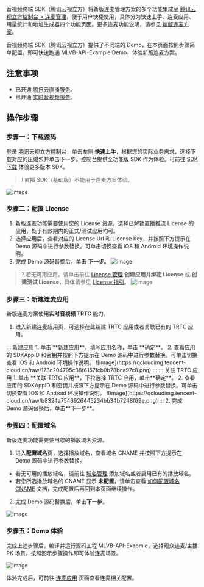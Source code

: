 音视频终端 SDK（腾讯云视立方）将新版连麦管理方案的多个功能集成至 [腾讯云视立方控制台 > 连麦管理](https://console.cloud.tencent.com/vcube/micro/start)，便于用户快捷使用，具体分为快速上手、连麦应用、用量统计和地址生成器四个功能页面。更多连麦功能说明，请参见 [新版连麦方案](https://cloud.tencent.com/document/product/1449/68076)。

音视频终端 SDK（腾讯云视立方）提供了不同端的 Demo，在本页面按照步骤简单配置，即可快速跑通 MLVB-API-Example Demo，体验新版连麦方案。

## 注意事项
- 已开通 [腾讯云直播服务](https://console.cloud.tencent.com/live)。
- 已开通 [实时音视频服务](https://console.cloud.tencent.com/trtc)。


## 操作步骤
### 步骤一：下载源码
登录 [腾讯云视立方控制台](https://console.cloud.tencent.com/vcube)，单击左侧 **快速上手**，根据您的实际业务需求，选择下载对应的压缩包并单击下一步。控制台提供全功能版 SDK 作为体验。可前往 [SDK 下载](https://cloud.tencent.com/document/product/454/7873) 体验更多版本 SDK。

>! 直播 SDK（基础版）不能用于连麦方案体验。

![image](https://qcloudimg.tencent-cloud.cn/raw/18beb0c28a4d571fbf4df258f77c0cc3.png)

### 步骤二：配置 License


1. 新版连麦功能需要使用您的 License 资源，选择已解锁直播推流 License 的应用，处于有效期内的正式/测试应用均可。
2. 选择应用后，查看对应的 License Url 和 License Key，并按照下方提示在 Demo 源码中进行参数替换。可单击切换查看 iOS 和 Android 环境操作说明。
3. 完成 Demo 源码替换后，单击 **下一步**。
![image](https://qcloudimg.tencent-cloud.cn/raw/d5c4070e7907672070df1fca3e940624.png)

>? 若无可用应用，请单击前往 [License 管理](https://console.cloud.tencent.com/vcube) **创建应用并绑定 License** 或 **创建测试 License**，具体请参见 [License 指引](https://cloud.tencent.com/document/product/454/34750)。
>![image](https://qcloudimg.tencent-cloud.cn/raw/fba4dcff11a28bfb26567d59e4f71105.png)


### 步骤三：新建连麦应用

新版连麦方案使用**实时音视频 TRTC** 能力。
1. 进入新建连麦应用页，可选择在此新建 TRTC 应用或者关联已有的 TRTC 应用。
<dx-tabs>
::: 新建应用
1. 单击 **新建应用**，填写应用名称，单击 **确定**。
2. 查看应用的 SDKAppID 和密钥并按照下方提示在 Demo 源码中进行参数替换。可单击切换查看 IOS 和 Android 环境操作说明。
![image](https://qcloudimg.tencent-cloud.cn/raw/173c204795c38f6157fcb0b78bca97c8.png)
:::
::: 关联 TRTC 应用
1. 单击 **关联 TRTC 应用**，下拉选择 TRTC 应用，单击**确定**。
2. 查看应用的 SDKAppID 和密钥并按照下方提示在 Demo 源码中进行参数替换。可单击切换查看 IOS 和 Android 环境操作说明。
![image](https://qcloudimg.tencent-cloud.cn/raw/b8324a7546926445234bb34b7248f69e.png)
:::
</dx-tabs>
2. 完成 Demo 源码替换后，单击**下一步**。


### 步骤四：配置域名

新版连麦功能需要使用您的播放域名资源。

1. 进入**配置域名**页，选择播放域名，查看域名 CNAME 并按照下方提示在 Demo 源码中进行参数替换。
- 若无可用的播放域名，请前往 [域名管理](https://console.cloud.tencent.com/live/domainmanage) 添加域名或者启用已有的播放域名。
- 若您所选播放域名的 CNAME 显示 **未配置**，请单击查看 [如何配置域名 CNAME](https://cloud.tencent.com/document/product/267/19908) 文档，完成配置后再回到本页面继续操作。
2. 完成 Demo 源码替换后，单击**下一步**。

![image](https://qcloudimg.tencent-cloud.cn/raw/665437676bf9497d205a2eb619335d3c.png)

### 步骤五：Demo 体验

完成上述步骤后，编译并运行源码工程 MLVB-API-Exapmle，选择观众连麦/主播 PK 场景，按照图示步骤操作即可体验连麦场景。

![image](https://qcloudimg.tencent-cloud.cn/raw/423959b5d60322bac0ed15d2aa92bb80.png)

体验完成后，可前往 [连麦应用](https://console.cloud.tencent.com/vcube/micro/appmanage) 页面查看连麦相关配置。
